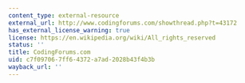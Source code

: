 ```yaml
---
content_type: external-resource
external_url: http://www.codingforums.com/showthread.php?t=43172
has_external_license_warning: true
license: https://en.wikipedia.org/wiki/All_rights_reserved
status: ''
title: CodingForums.com
uid: c7f09706-7ff6-4372-a7ad-2028b43f4b3b
wayback_url: ''
---
```

